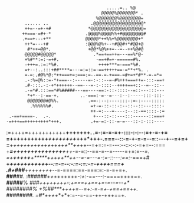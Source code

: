                                           .....=.. %@           
                                        @@@@@%@@@@@@@* .        
                                      %@@@@@@@%@@@@@@@@=        
           ...... ..                .@@@@@@@@@@@@@@@@@@@*       
           ++=--=+-+#              *@@@@@@@@@@@@@@@@@@@@=       
          ++===-=#+-*             .@@@@%@@@@%%+#@@@@@@@@#       
          .+==+---+**             @@@@@*++%%+%@@@@@@@@+*        
           ++*=---+#              :@@@%@%+--+#@@#+*#@@+@        
            #*++=@@*.              +@@*%@%++=--=--++%@#@        
           @@@@@#@@@@@*              .*==+==++=---==%*@-        
           +%#**:=:-=+#.              -==+#=+-======#%.         
           -+++=.:=:*%#.               ++++***=-===*%#.         
           =+--:..:::+##****=---=:=::=-==+++++==-=**+*%. .      
           =-=:.#@%*@:*++===+=:===:=--==-=-+===-=#+=+*#**-=-=*= 
           .-:%=@%::=-*+===--:-----=-:-::--=-#%+++===++=-:::-==+
           .#-:::.-:-+*++++++--==---=-:-::::--++++==+::--=--::--
           .-=*#.:::==*#%#####---==----==:-::-::::--=::---:::---
            *+*--:-==-+.        ..-===:-=--=---:--:-----:::-:::-
            @@@@@@@#@%%.           .==-:--:----:::-:=-:----:::::
             .%%%%%%#.              =+-=-::-::-:--::--::---::::-
                                    ++-=:---=----:--::-==::::-:=
     .-==+====-.  .-.                +---::-::---:::------::===+
    -=+++==+++++++++*+++.           .+=-=:-::-=-=---::-:-:::----
   :=++++=+++++++++++**+++++++.    .=-:=-=-=+-::::-:-:--:=+-=-+=
   =++++++++++*+++++++++*+++*+++-.===--::-=-+-=-=--=::---+--=+=+
  =**+*++++++++++++*+*+++**++*++--=+=:=-=---:--::-:-:-=+=--:=== 
  +******=++++++++++*+*++*++**++*-=-=::--==-=--=-----=+=:=*--=. 
 =****+**+++++**+*****+*+*+++**++--=-=---=-:=-::---:==:-*===+#  
 ******+***********+*+*++*+*++++++--:=-=--:-:=-:=:-=-++++===+   
.#*******+*#*#*#*********+*+++++++*--=-====:==-===:=:-=-=+=+.   
**###***#**#. :######***++*+*++++++*-:+*:-==---:-====++++=+.    
***###*##**%       *###***+++*++++**+-:+===++==+=-=--=--+*      
##*#####*#%           +%##****++*++**=--=+:-=-=+-+==+==++.      
##*####*##.               =#*++++**+*+:=--=-==-++-+++==+.       
